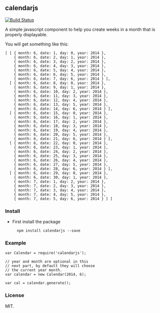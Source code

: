 ## calendarjs

[![Build Status](https://travis-ci.org/sjlu/calendarjs.svg?branch=0.0.2)](https://travis-ci.org/sjlu/calendarjs)

A simple javascript component to help you create weeks in a month
that is properly displayable.

You will get something like this:

    [ [ { month: 6, date: 1, day: 0, year: 2014 },
        { month: 6, date: 2, day: 1, year: 2014 },
        { month: 6, date: 3, day: 2, year: 2014 },
        { month: 6, date: 4, day: 3, year: 2014 },
        { month: 6, date: 5, day: 4, year: 2014 },
        { month: 6, date: 6, day: 5, year: 2014 },
        { month: 6, date: 7, day: 6, year: 2014 } ],
      [ { month: 6, date: 8, day: 0, year: 2014 },
        { month: 6, date: 9, day: 1, year: 2014 },
        { month: 6, date: 10, day: 2, year: 2014 },
        { month: 6, date: 11, day: 3, year: 2014 },
        { month: 6, date: 12, day: 4, year: 2014 },
        { month: 6, date: 13, day: 5, year: 2014 },
        { month: 6, date: 14, day: 6, year: 2014 } ],
      [ { month: 6, date: 15, day: 0, year: 2014 },
        { month: 6, date: 16, day: 1, year: 2014 },
        { month: 6, date: 17, day: 2, year: 2014 },
        { month: 6, date: 18, day: 3, year: 2014 },
        { month: 6, date: 19, day: 4, year: 2014 },
        { month: 6, date: 20, day: 5, year: 2014 },
        { month: 6, date: 21, day: 6, year: 2014 } ],
      [ { month: 6, date: 22, day: 0, year: 2014 },
        { month: 6, date: 23, day: 1, year: 2014 },
        { month: 6, date: 24, day: 2, year: 2014 },
        { month: 6, date: 25, day: 3, year: 2014 },
        { month: 6, date: 26, day: 4, year: 2014 },
        { month: 6, date: 27, day: 5, year: 2014 },
        { month: 6, date: 28, day: 6, year: 2014 } ],
      [ { month: 6, date: 29, day: 0, year: 2014 },
        { month: 6, date: 30, day: 1, year: 2014 },
        { month: 7, date: 1, day: 2, year: 2014 },
        { month: 7, date: 2, day: 3, year: 2014 },
        { month: 7, date: 3, day: 4, year: 2014 },
        { month: 7, date: 4, day: 5, year: 2014 },
        { month: 7, date: 5, day: 6, year: 2014 } ] ]

### Install

* First install the package

        npm install calendarjs --save

### Example

    var Calendar = require('calendarjs');

    // year and month are optional in this
    // next part, by default they will choose
    // the current year month.
    var calendar = new Calendar(2014, 6);

    var cal = calendar.generate();

### License

MIT.